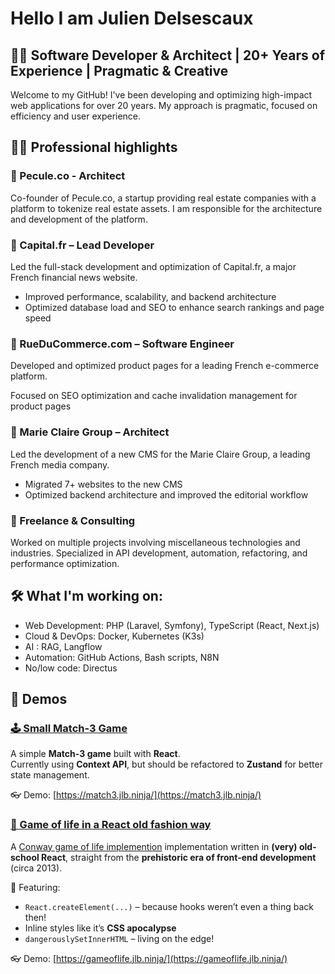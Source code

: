 # Hello I am Julien Delsescaux

<!--<PRESENTATION>-->
















## 🧑‍💻 Software Developer & Architect | 20+ Years of Experience | Pragmatic & Creative

Welcome to my GitHub! I've been developing and optimizing high-impact web applications for over 20 years. My approach is pragmatic, focused on efficiency and user experience.

















<!--</PRESENTATION>-->


















<!--<RESUME> -->
## 👨‍💻 Professional highlights

### 🚀 Pecule.co - Architect
Co-founder of Pecule.co, a startup providing real estate companies with a platform to tokenize real estate assets. I am responsible for the architecture and development of the platform.

### 🚀 Capital.fr – Lead Developer
Led the full-stack development and optimization of Capital.fr, a major French financial news website.

- Improved performance, scalability, and backend architecture
- Optimized database load and SEO to enhance search rankings and page speed

### 🚀 RueDuCommerce.com – Software Engineer

Developed and optimized product pages for a leading French e-commerce platform.

Focused on SEO optimization and cache invalidation management for product pages

### 🚀 Marie Claire Group – Architect

Led the development of a new CMS for the Marie Claire Group, a leading French media company.

- Migrated 7+ websites to the new CMS
- Optimized backend architecture and improved the editorial workflow

### 🚀 Freelance & Consulting

Worked on multiple projects involving miscellaneous technologies and industries.
Specialized in API development, automation, refactoring, and performance optimization.

<!--</RESUME> -->


<!--<WORKING-ON> -->
## 🛠️ What I'm working on:

- Web Development: PHP (Laravel, Symfony), TypeScript (React, Next.js)
- Cloud & DevOps: Docker, Kubernetes (K3s)
- AI : RAG, Langflow
- Automation: GitHub Actions,  Bash scripts, N8N
- No/low code: Directus

<!--</WORKING-ON> -->

<!--<DEMOS>-->
















## 📌 Demos
<!--<DEMO-deljdlx/dc-match3>-->





### [🕹️ Small Match-3 Game  ](https://github.com/deljdlx/dc-match3)

A simple **Match-3 game** built with **React**.  
Currently using **Context API**, but should be refactored to **Zustand** for better state management.

👓 Demo: [https://match3.jlb.ninja/](https://match3.jlb.ninja/)







<!--</DEMO-deljdlx/dc-match3>-->

























<!--<DEMO-deljdlx/dc-gameoflife>-->

### [🍄 Game of life in a React old fashion way](https://github.com/deljdlx/dc-gameoflife)

A [Conway game of life implemention](https://en.wikipedia.org/wiki/Conway%27s_Game_of_Life) implementation written in **(very) old-school React**, straight from the **prehistoric era of front-end development** (circa 2013).  

🦖 Featuring:
- `React.createElement(...)` – because hooks weren’t even a thing back then!  
- Inline styles like it’s **CSS apocalypse**  
- `dangerouslySetInnerHTML` – living on the edge!

👓 Demo: [https://gameoflife.jlb.ninja/](https://gameoflife.jlb.ninja/)



<!--</DEMO-deljdlx/dc-gameoflife>-->

















<!--</DEMOS>-->

















<!--<MISC>-->
































<!--</MISC>-->

















<!--
```mermaid
mindmap
  root((mindmap))
    Origins
      Long history
      ::icon(fa fa-book)
      Popularisation
        British popular psychology author Tony Buzan
    Research
      On effectiveness<br/>and features
      On Automatic creation
        Uses
            Creative techniques
            Strategic planning
            Argument mapping
    Tools
      Pen and paper
      Mermaid
```
//-->



<!--
Here are some ideas to get you started:

- 🔭 I’m currently working on ...
- 🌱 I’m currently learning ...
- 👯 I’m looking to collaborate on ...
- 🤔 I’m looking for help with ...
- 💬 Ask me about ...
- 📫 How to reach me: ...
- 😄 Pronouns: ...
- ⚡ Fun fact: ...
-->
